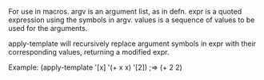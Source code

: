   For use in macros.  argv is an argument list, as in defn.  expr is
  a quoted expression using the symbols in argv.  values is a sequence
  of values to be used for the arguments.

  apply-template will recursively replace argument symbols in expr
  with their corresponding values, returning a modified expr.

  Example: (apply-template '[x] '(+ x x) '[2])
           ;=> (+ 2 2)